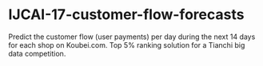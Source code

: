 # IJCAI-17-customer-flow-forecasts
Predict the customer flow (user payments) per day during the next 14 days for each shop on Koubei.com. Top 5% ranking solution for a Tianchi big data competition.
